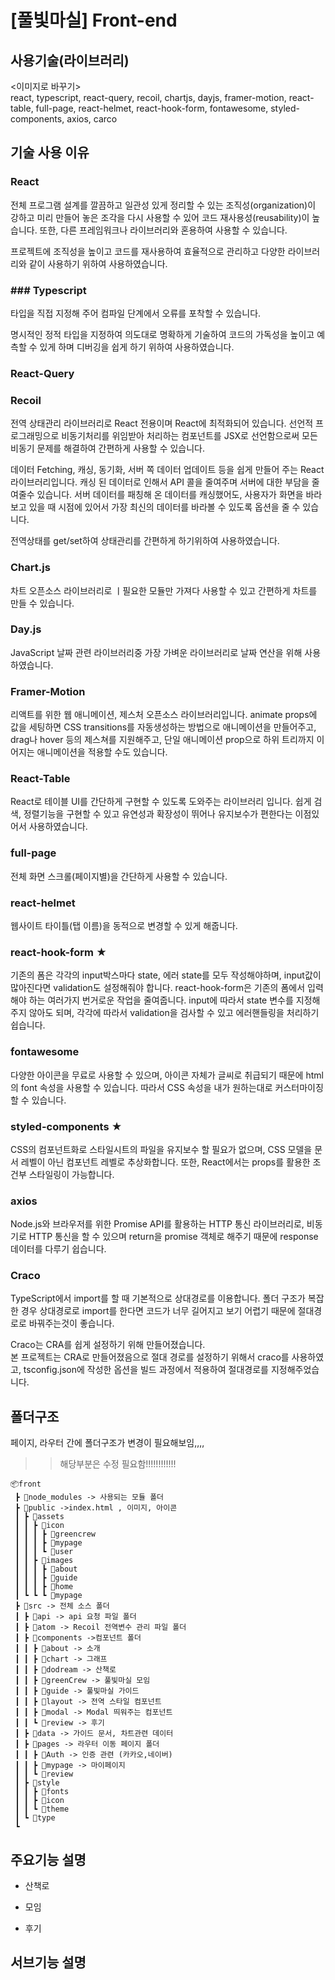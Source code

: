# [풀빛마실] Front-end

## 사용기술(라이브러리)

<이미지로 바꾸기>  
 react, typescript, react-query, recoil, chartjs, dayjs, framer-motion, react-table, full-page, react-helmet, react-hook-form, fontawesome,
styled-components, axios, carco

## 기술 사용 이유

### React   
전체 프로그램 설계를 깔끔하고 일관성 있게 정리할 수 있는 조직성(organization)이 강하고 미리 만들어 놓은 조각을 다시 사용할 수 있어 코드 재사용성(reusability)이 높습니다. 또한, 다른 프레임워크나 라이브러리와 혼용하여 사용할 수 있습니다. 

프로젝트에 조직성을 높이고 코드를 재사용하여 효율적으로 관리하고 다양한 라이브러리와 같이 사용하기 위하여 사용하였습니다.

### ### Typescript
타입을 직접 지정해 주어 컴파일 단계에서 오류를 포착할 수 있습니다.


명시적인 정적 타입을 지정하여 의도대로 명확하게 기술하여 코드의 가독성을 높이고 예측할 수 있게 하며 디버깅을 쉽게 하기 위하여 사용하였습니다.

### React-Query


### Recoil
전역 상태관리 라이브러리로 React 전용이며 React에 최적화되어 있습니다. 선언적 프로그래밍으로 비동기처리를 위임받아 처리하는 컴포넌트를 JSX로 선언함으로써 모든 비동기 문제를 해결하여 간편하게 사용할 수 있습니다.

데이터 Fetching, 캐싱, 동기화, 서버 쪽 데이터 업데이트 등을 쉽게 만들어 주는 React 라이브러리입니다.
캐싱 된 데이터로 인해서 API 콜을 줄여주며 서버에 대한 부담을 줄여줄수 있습니다.
서버 데이터를 패칭해 온 데이터를 캐싱했어도, 사용자가 화면을 바라보고 있을 때 시점에 있어서 가장 최신의 데이터를 바라볼 수 있도록 옵션을 줄 수 있습니다.

전역상태를 get/set하여 상태관리를 간편하게 하기위하여 사용하였습니다.

### Chart.js
차트 오픈소스 라이브러리로 ㅣ필요한 모듈만 가져다 사용할 수 있고 간편하게 차트를 만들 수 있습니다.

### Day.js
JavaScript 날짜 관련 라이브러리중 가장 가벼운 라이브러리로 날짜 연산을 위해 사용하였습니다.

### Framer-Motion
리액트를 위한 웹 애니메이션, 제스처 오픈소스 라이브러리입니다. animate props에 값을 세팅하면 CSS transitions를 자동생성하는 방법으로 애니메이션을 만들어주고, drag나 hover 등의 제스쳐를 지원해주고, 단일 애니메이션 prop으로 하위 트리까지 이어지는 애니메이션을 적용할 수도 있습니다.

### React-Table
React로 테이블 UI를 간단하게 구현할 수 있도록 도와주는 라이브러리 입니다. 쉽게 검색, 정렬기능을 구현할 수 있고 유연성과 확장성이 뛰어나 유지보수가 편한다는 이점있어서 사용하였습니다.

### full-page

전체 화면 스크롤(페이지별)을 간단하게 사용할 수 있습니다.

### react-helmet

웹사이트 타이틀(탭 이름)을 동적으로 변경할 수 있게 해줍니다.

### react-hook-form ★

기존의 폼은 각각의 input박스마다 state, 에러 state를 모두 작성해야하며, input값이 많아진다면 validation도 설정해줘야 합니다.
react-hook-form은 기존의 폼에서 입력해야 하는 여러가지 번거로운 작업을 줄여줍니다.
input에 따라서 state 변수를 지정해주지 않아도 되며, 각각에 따라서 validation을 검사할 수 있고 에러핸들링을 처리하기 쉽습니다.

### fontawesome

다양한 아이콘을 무료로 사용할 수 있으며, 아이콘 자체가 글씨로 취급되기 때문에 html의 font 속성을 사용할 수 있습니다.
따라서 CSS 속성을 내가 원하는대로 커스터마이징할 수 있습니다.

### styled-components ★

CSS의 컴포넌트화로 스타일시트의 파일을 유지보수 할 필요가 없으며, CSS 모델을 문서 레벨이 아닌 컴포넌트 레벨로 추상화합니다.
또한, React에서는 props를 활용한 조건부 스타일링이 가능합니다.

### axios

Node.js와 브라우저를 위한 Promise API를 활용하는 HTTP 통신 라이브러리로, 비동기로 HTTP 통신을 할 수 있으며 return을 promise 객체로 해주기 때문에 response 데이터를 다루기 쉽습니다.

### Craco

TypeScript에서 import를 할 때 기본적으로 상대경로를 이용합니다.
폴더 구조가 복잡한 경우 상대경로로 import를 한다면 코드가 너무 길어지고 보기 어렵기 때문에 절대경로로 바꿔주는것이 좋습니다.

Craco는 CRA를 쉽게 설정하기 위해 만들어졌습니다.  
본 프로젝트는 CRA로 만들어졌음으로 절대 경로를 설정하기 위해서 craco를 사용하였고, tsconfig.json에 작성한 옵션을 빌드 과정에서 적용하여 절대경로를 지정해주었습니다.

## 폴더구조

페이지, 라우터 간에 폴더구조가 변경이 필요해보임,,,,

> > 해당부분은 수정 필요함!!!!!!!!!!!!

```
📦front
 ┣ 📂node_modules -> 사용되는 모듈 폴더
 ┣ 📂public ->index.html , 이미지, 아이콘
 ┃ ┣ 📂assets
 ┃ ┃ ┣ 📂icon
 ┃ ┃ ┃ ┣ 📂greencrew
 ┃ ┃ ┃ ┣ 📂mypage
 ┃ ┃ ┃ ┗ 📂user
 ┃ ┃ ┣ 📂images
 ┃ ┃ ┃ ┣ 📂about
 ┃ ┃ ┃ ┣ 📂guide
 ┃ ┃ ┃ ┣ 📂home
 ┃ ┗ ┗ ┗ 📂mypage
 ┣ 📂src -> 전체 소스 폴더
 ┃ ┣ 📂api -> api 요청 파일 폴더
 ┃ ┣ 📂atom -> Recoil 전역변수 관리 파일 폴더
 ┃ ┣ 📂components ->컴포넌트 폴더
 ┃ ┃ ┣ 📂about -> 소개
 ┃ ┃ ┣ 📂chart -> 그래프
 ┃ ┃ ┣ 📂dodream -> 산책로
 ┃ ┃ ┣ 📂greenCrew -> 풀빛마실 모임
 ┃ ┃ ┣ 📂guide -> 풀빛마실 가이드
 ┃ ┃ ┣ 📂layout -> 전역 스타일 컴포넌트
 ┃ ┃ ┣ 📂modal -> Modal 띄워주는 컴포넌트
 ┃ ┃ ┗ 📂review -> 후기
 ┃ ┣ 📂data -> 가이드 문서, 차트관련 데이터
 ┃ ┣ 📂pages -> 라우터 이동 페이지 폴더
 ┃ ┃ ┣ 📂Auth -> 인증 관련 (카카오,네이버)
 ┃ ┃ ┣ 📂mypage -> 마이페이지
 ┃ ┃ ┗ 📂review
 ┃ ┣ 📂style
 ┃ ┃ ┣ 📂fonts
 ┃ ┃ ┣ 📂icon
 ┃ ┃ ┗ 📂theme
 ┃ ┗ 📂type
 ┗
```

## 주요기능 설명

- 산책로

- 모임

- 후기

## 서브기능 설명
